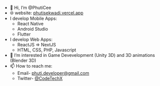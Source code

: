- 👋 Hi, I’m @PhutiCee
- 🌐 website: [phutisekwadi.vercel.app](https://phutisekwadi.vercel.app/)
- I develop Mobile Apps:
  - React Native
  - Android Studio
  - Flutter
- I develop Web Apps:
  - ReactJS => NextJS
  - HTML, CSS, PHP, Javascript
- 👀 I’m interested in Game Devevelopment (Unity 3D) and 3D animations (Blender 3D)
- 📫 How to reach me: 
  - Email- phuti.developer@gmail.com
  - Twitter- [@CodeTechX](https://x.com/CodeTechX)

<!---
PhutiCee/PhutiCee is a ✨ special ✨ repository because its `README.md` (this file) appears on your GitHub profile.
You can click the Preview link to take a look at your changes.
--->
